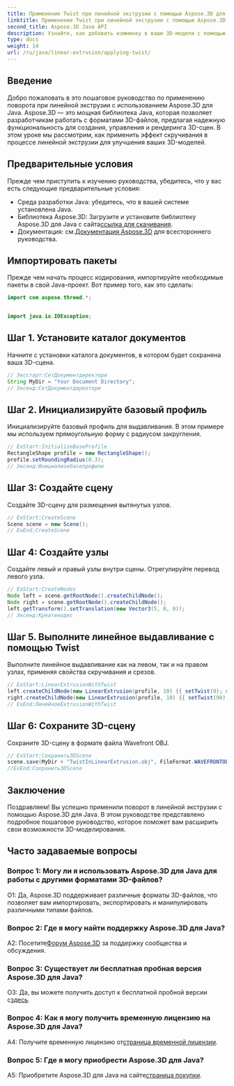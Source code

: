```yaml
---
title: Применение Twist при линейной экструзии с помощью Aspose.3D для Java
linktitle: Применение Twist при линейной экструзии с помощью Aspose.3D для Java
second_title: Aspose.3D Java API
description: Узнайте, как добавить изюминку в ваши 3D-модели с помощью Aspose.3D для Java. Следуйте нашему пошаговому руководству, чтобы получить улучшенные эффекты линейной экструзии.
type: docs
weight: 14
url: /ru/java/linear-extrusion/applying-twist/
---
```

## Введение

Добро пожаловать в это пошаговое руководство по применению поворота при линейной экструзии с использованием Aspose.3D для Java. Aspose.3D — это мощная библиотека Java, которая позволяет разработчикам работать с форматами 3D-файлов, предлагая надежную функциональность для создания, управления и рендеринга 3D-сцен. В этом уроке мы рассмотрим, как применить эффект скручивания в процессе линейной экструзии для улучшения ваших 3D-моделей.

## Предварительные условия

Прежде чем приступить к изучению руководства, убедитесь, что у вас есть следующие предварительные условия:

- Среда разработки Java: убедитесь, что в вашей системе установлена Java.
-  Библиотека Aspose.3D: Загрузите и установите библиотеку Aspose.3D для Java с сайта[ссылка для скачивания](https://releases.aspose.com/3d/java/).
-  Документация: см.[Документация Aspose.3D](https://reference.aspose.com/3d/java/) для всестороннего руководства.

## Импортировать пакеты

Прежде чем начать процесс кодирования, импортируйте необходимые пакеты в свой Java-проект. Вот пример того, как это сделать:

```java
import com.aspose.threed.*;


import java.io.IOException;
```

## Шаг 1. Установите каталог документов

Начните с установки каталога документов, в котором будет сохранена ваша 3D-сцена.

```java
// Эксстарт:СетДокументдиректори
String MyDir = "Your Document Directory";
// Эксенд:СетДокументдиректори
```

## Шаг 2. Инициализируйте базовый профиль

Инициализируйте базовый профиль для выдавливания. В этом примере мы используем прямоугольную форму с радиусом закругления.

```java
// ExStart:InitializeBaseProfile
RectangleShape profile = new RectangleShape();
profile.setRoundingRadius(0.3);
// Эксенд:Инициализебасепрофиле
```

## Шаг 3: Создайте сцену

Создайте 3D-сцену для размещения вытянутых узлов.

```java
// ExStart:CreateScene
Scene scene = new Scene();
// ExEnd:CreateScene
```

## Шаг 4: Создайте узлы

Создайте левый и правый узлы внутри сцены. Отрегулируйте перевод левого узла.

```java
// ExStart:CreateNodes
Node left = scene.getRootNode().createChildNode();
Node right = scene.getRootNode().createChildNode();
left.getTransform().setTranslation(new Vector3(5, 0, 0));
// Эксенд:Креатенодес
```

## Шаг 5. Выполните линейное выдавливание с помощью Twist

Выполните линейное выдавливание как на левом, так и на правом узлах, применяя свойства скручивания и срезов.

```java
// ExStart:LinearExtrusionWithTwist
left.createChildNode(new LinearExtrusion(profile, 10) {{ setTwist(0); setSlices(100); }});
right.createChildNode(new LinearExtrusion(profile, 10) {{ setTwist(90); setSlices(100); }});
// ExEnd:ЛинейноеExtrusionWithTwist
```

## Шаг 6: Сохраните 3D-сцену

Сохраните 3D-сцену в формате файла Wavefront OBJ.

```java
// ExStart:Сохранить3DScene
scene.save(MyDir + "TwistInLinearExtrusion.obj", FileFormat.WAVEFRONTOBJ);
//ExEnd:Сохранить3DScene
```

## Заключение

Поздравляем! Вы успешно применили поворот в линейной экструзии с помощью Aspose.3D для Java. В этом руководстве представлено подробное пошаговое руководство, которое поможет вам расширить свои возможности 3D-моделирования.

## Часто задаваемые вопросы

### Вопрос 1: Могу ли я использовать Aspose.3D для Java для работы с другими форматами 3D-файлов?

О1: Да, Aspose.3D поддерживает различные форматы 3D-файлов, что позволяет вам импортировать, экспортировать и манипулировать различными типами файлов.

### Вопрос 2: Где я могу найти поддержку Aspose.3D для Java?

 A2: Посетите[Форум Aspose.3D](https://forum.aspose.com/c/3d/18) за поддержку сообщества и обсуждения.

### Вопрос 3: Существует ли бесплатная пробная версия Aspose.3D для Java?

 О3: Да, вы можете получить доступ к бесплатной пробной версии с[здесь](https://releases.aspose.com/).

### Вопрос 4: Как я могу получить временную лицензию на Aspose.3D для Java?

 A4: Получите временную лицензию от[страница временной лицензии](https://purchase.aspose.com/temporary-license/).

### Вопрос 5: Где я могу приобрести Aspose.3D для Java?

 A5: Приобретите Aspose.3D для Java на сайте[страница покупки](https://purchase.aspose.com/buy).